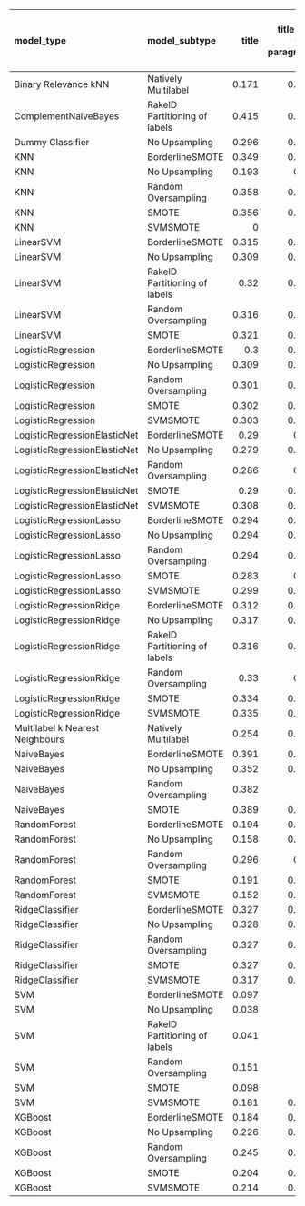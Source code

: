 | model_type                      | model_subtype                 |   title |   title and first paragraph |   title and 5 sentences |   title and 10 sentences |   title and first sentence each paragraph | raw text   |
|:--------------------------------|:------------------------------|--------:|----------------------------:|------------------------:|-------------------------:|------------------------------------------:|:-----------|
| Binary Relevance kNN            | Natively Multilabel           |   0.171 |                       0.135 |                   0.101 |                    0.124 |                                     0.101 | 0.101      |
| ComplementNaiveBayes            | RakelD Partitioning of labels |   0.415 |                       0.324 |                   0.334 |                    0.374 |                                     0.319 | 0.339      |
| Dummy Classifier                | No Upsampling                 |   0.296 |                       0.272 |                   0.284 |                    0.291 |                                     0.321 | 0.265      |
| KNN                             | BorderlineSMOTE               |   0.349 |                       0.348 |                   0.335 |                    0.344 |                                     0.349 | 0.302      |
| KNN                             | No Upsampling                 |   0.193 |                       0.14  |                   0.07  |                    0.036 |                                     0.123 | 0.121      |
| KNN                             | Random Oversampling           |   0.358 |                       0.311 |                   0.249 |                    0.253 |                                     0.196 | 0.173      |
| KNN                             | SMOTE                         |   0.356 |                       0.368 |                   0.349 |                    0.349 |                                     0.349 | 0.349      |
| KNN                             | SVMSMOTE                      |   0     |                       0     |                   0     |                    0     |                                     0.349 | 0          |
| LinearSVM                       | BorderlineSMOTE               |   0.315 |                       0.192 |                   0.221 |                    0.253 |                                     0.242 | 0.312      |
| LinearSVM                       | No Upsampling                 |   0.309 |                       0.192 |                   0.221 |                    0.253 |                                     0.242 | 0.312      |
| LinearSVM                       | RakelD Partitioning of labels |   0.32  |                       0.213 |                   0.231 |                    0.242 |                                     0.276 | 0.351      |
| LinearSVM                       | Random Oversampling           |   0.316 |                       0.192 |                   0.221 |                    0.253 |                                     0.242 | 0.312      |
| LinearSVM                       | SMOTE                         |   0.321 |                       0.192 |                   0.221 |                    0.253 |                                     0.242 | 0.312      |
| LogisticRegression              | BorderlineSMOTE               |   0.3   |                       0.192 |                   0.273 |                    0.253 |                                     0.236 | 0.327      |
| LogisticRegression              | No Upsampling                 |   0.309 |                       0.212 |                   0.271 |                    0.261 |                                     0.239 | 0.305      |
| LogisticRegression              | Random Oversampling           |   0.301 |                       0.209 |                   0.264 |                    0.243 |                                     0.251 | 0.309      |
| LogisticRegression              | SMOTE                         |   0.302 |                       0.201 |                   0.279 |                    0.243 |                                     0.24  | 0.312      |
| LogisticRegression              | SVMSMOTE                      |   0.303 |                       0.264 |                   0.234 |                    0     |                                     0.295 | 0.297      |
| LogisticRegressionElasticNet    | BorderlineSMOTE               |   0.29  |                       0.18  |                   0.205 |                    0.256 |                                     0.278 | 0.340      |
| LogisticRegressionElasticNet    | No Upsampling                 |   0.279 |                       0.158 |                   0.195 |                    0.235 |                                     0.267 | 0.285      |
| LogisticRegressionElasticNet    | Random Oversampling           |   0.286 |                       0.22  |                   0.189 |                    0.255 |                                     0.263 | 0.343      |
| LogisticRegressionElasticNet    | SMOTE                         |   0.29  |                       0.191 |                   0.205 |                    0.23  |                                     0.276 | 0.340      |
| LogisticRegressionElasticNet    | SVMSMOTE                      |   0.308 |                       0.205 |                   0.221 |                    0     |                                     0.251 | 0.334      |
| LogisticRegressionLasso         | BorderlineSMOTE               |   0.294 |                       0.223 |                   0.211 |                    0.373 |                                     0.347 | 0.373      |
| LogisticRegressionLasso         | No Upsampling                 |   0.294 |                       0.213 |                   0.178 |                    0.377 |                                     0.344 | 0.337      |
| LogisticRegressionLasso         | Random Oversampling           |   0.294 |                       0.223 |                   0.217 |                    0.369 |                                     0.33  | 0.373      |
| LogisticRegressionLasso         | SMOTE                         |   0.283 |                       0.24  |                   0.189 |                    0.38  |                                     0.323 | 0.382      |
| LogisticRegressionLasso         | SVMSMOTE                      |   0.299 |                       0.235 |                   0.221 |                    0     |                                     0.269 | 0.388      |
| LogisticRegressionRidge         | BorderlineSMOTE               |   0.312 |                       0.362 |                   0.321 |                    0.311 |                                     0.289 | 0.317      |
| LogisticRegressionRidge         | No Upsampling                 |   0.317 |                       0.281 |                   0.332 |                    0.292 |                                     0.235 | 0.298      |
| LogisticRegressionRidge         | RakelD Partitioning of labels |   0.316 |                       0.219 |                   0.281 |                    0.323 |                                     0.272 | 0.300      |
| LogisticRegressionRidge         | Random Oversampling           |   0.33  |                       0.38  |                   0.295 |                    0.33  |                                     0.303 | 0.327      |
| LogisticRegressionRidge         | SMOTE                         |   0.334 |                       0.358 |                   0.303 |                    0.334 |                                     0.289 | 0.324      |
| LogisticRegressionRidge         | SVMSMOTE                      |   0.335 |                       0.291 |                   0.297 |                    0     |                                     0.313 | 0.318      |
| Multilabel k Nearest Neighbours | Natively Multilabel           |   0.254 |                       0.254 |                   0.258 |                    0.261 |                                     0.198 | 0.192      |
| NaiveBayes                      | BorderlineSMOTE               |   0.391 |                       0.415 |                   0.439 |                    0.416 |                                     0.421 | 0.498      |
| NaiveBayes                      | No Upsampling                 |   0.352 |                       0.351 |                   0.36  |                    0.303 |                                     0.303 | 0.253      |
| NaiveBayes                      | Random Oversampling           |   0.382 |                       0.4   |                   0.426 |                    0.463 |                                     0.487 | 0.488      |
| NaiveBayes                      | SMOTE                         |   0.389 |                       0.435 |                   0.426 |                    0.451 |                                     0.459 | **0.504**  |
| RandomForest                    | BorderlineSMOTE               |   0.194 |                       0.186 |                   0.155 |                    0.197 |                                     0.184 | 0.283      |
| RandomForest                    | No Upsampling                 |   0.158 |                       0.164 |                   0.159 |                    0.173 |                                     0.184 | 0.240      |
| RandomForest                    | Random Oversampling           |   0.296 |                       0.23  |                   0.196 |                    0.249 |                                     0.337 | 0.318      |
| RandomForest                    | SMOTE                         |   0.191 |                       0.166 |                   0.208 |                    0.208 |                                     0.224 | 0.290      |
| RandomForest                    | SVMSMOTE                      |   0.152 |                       0.184 |                   0.165 |                    0     |                                     0.219 | 0.284      |
| RidgeClassifier                 | BorderlineSMOTE               |   0.327 |                       0.378 |                   0.292 |                    0.321 |                                     0.303 | 0.327      |
| RidgeClassifier                 | No Upsampling                 |   0.328 |                       0.378 |                   0.292 |                    0.321 |                                     0.303 | 0.327      |
| RidgeClassifier                 | Random Oversampling           |   0.327 |                       0.378 |                   0.292 |                    0.321 |                                     0.303 | 0.327      |
| RidgeClassifier                 | SMOTE                         |   0.327 |                       0.378 |                   0.292 |                    0.321 |                                     0.303 | 0.327      |
| RidgeClassifier                 | SVMSMOTE                      |   0.317 |                       0.312 |                   0.301 |                    0     |                                     0.313 | 0.323      |
| SVM                             | BorderlineSMOTE               |   0.097 |                       0     |                   0     |                    0     |                                     0.021 | 0.000      |
| SVM                             | No Upsampling                 |   0.038 |                       0     |                   0     |                    0.021 |                                     0.014 | 0.029      |
| SVM                             | RakelD Partitioning of labels |   0.041 |                       0     |                   0.041 |                    0     |                                     0.021 | 0.000      |
| SVM                             | Random Oversampling           |   0.151 |                       0     |                   0.022 |                    0.027 |                                     0.048 | 0.031      |
| SVM                             | SMOTE                         |   0.098 |                       0     |                   0     |                    0     |                                     0.021 | 0.000      |
| SVM                             | SVMSMOTE                      |   0.181 |                       0.022 |                   0     |                    0     |                                     0.021 | 0.000      |
| XGBoost                         | BorderlineSMOTE               |   0.184 |                       0.142 |                   0.222 |                    0.286 |                                     0.312 | 0.383      |
| XGBoost                         | No Upsampling                 |   0.226 |                       0.246 |                   0.225 |                    0.312 |                                     0.303 | 0.354      |
| XGBoost                         | Random Oversampling           |   0.245 |                       0.229 |                   0.249 |                    0.332 |                                     0.366 | 0.429      |
| XGBoost                         | SMOTE                         |   0.204 |                       0.148 |                   0.223 |                    0.294 |                                     0.319 | 0.382      |
| XGBoost                         | SVMSMOTE                      |   0.214 |                       0.186 |                   0.208 |                    0     |                                     0.32  | 0.380      |